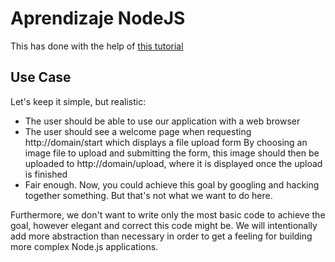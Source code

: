 # Aprendizaje NodeJS

This has done with the help of [this tutorial](https://www.nodebeginner.org/)

## Use Case

Let's keep it simple, but realistic:

- The user should be able to use our application with a web browser
- The user should see a welcome page when requesting http://domain/start which displays a file upload form
By choosing an image file to upload and submitting the form, this image should then be uploaded to http://domain/upload, where it is displayed once the upload is finished
- Fair enough. Now, you could achieve this goal by googling and hacking together something. But that's not what we want to do here.

Furthermore, we don't want to write only the most basic code to achieve the goal, however elegant and correct this code might be. We will intentionally add more abstraction than necessary in order to get a feeling for building more complex Node.js applications.



